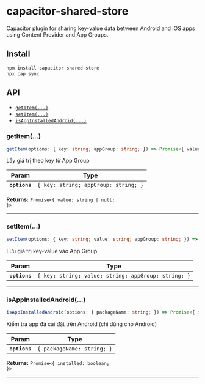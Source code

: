 # capacitor-shared-store

Capacitor plugin for sharing key-value data between Android and iOS apps using Content Provider and App Groups.

## Install

```bash
npm install capacitor-shared-store
npx cap sync
```

## API

<docgen-index>

* [`getItem(...)`](#getitem)
* [`setItem(...)`](#setitem)
* [`isAppInstalledAndroid(...)`](#isappinstalledandroid)

</docgen-index>

<docgen-api>
<!--Update the source file JSDoc comments and rerun docgen to update the docs below-->

### getItem(...)

```typescript
getItem(options: { key: string; appGroup: string; }) => Promise<{ value: string | null; }>
```

Lấy giá trị theo key từ App Group

| Param         | Type                                            |
| ------------- | ----------------------------------------------- |
| **`options`** | <code>{ key: string; appGroup: string; }</code> |

**Returns:** <code>Promise&lt;{ value: string | null; }&gt;</code>

--------------------


### setItem(...)

```typescript
setItem(options: { key: string; value: string; appGroup: string; }) => Promise<void>
```

Lưu giá trị key-value vào App Group

| Param         | Type                                                           |
| ------------- | -------------------------------------------------------------- |
| **`options`** | <code>{ key: string; value: string; appGroup: string; }</code> |

--------------------


### isAppInstalledAndroid(...)

```typescript
isAppInstalledAndroid(options: { packageName: string; }) => Promise<{ installed: boolean; }>
```

Kiểm tra app đã cài đặt trên Android (chỉ dùng cho Android)

| Param         | Type                                  |
| ------------- | ------------------------------------- |
| **`options`** | <code>{ packageName: string; }</code> |

**Returns:** <code>Promise&lt;{ installed: boolean; }&gt;</code>

--------------------

</docgen-api>
